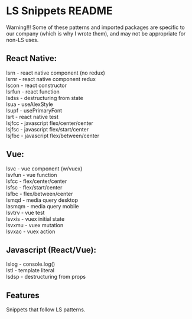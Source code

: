 # LS Snippets README  

Warning!!! Some of these patterns and imported packages are specific to our company (which is why I wrote them), and may not be appropriate for non-LS uses.  

## React Native:  
lsrn - react native component (no redux)  
lsrnr - react native component redux  
lscon - react constructor  
lsrfun - react function  
lsdss - destructuring from state  
lsua - useAlexStyle  
lsupf - usePrimaryFont  
lsrt - react native test    
lsjfcc - javascript flex/center/center  
lsjfsc -  javascript flex/start/center  
lsjfbc - javascript flex/between/center  
  
## Vue:  
lsvc - vue component (w/vuex)    
lsvfun - vue function  
lsfcc - flex/center/center  
lsfsc -  flex/start/center  
lsfbc - flex/between/center  
lsmqd - media query desktop  
lasmqm - media query mobile  
lsvtrv - vue test  
lsvxis - vuex initial state  
lsvxmu - vuex mutation  
lsvxac - vuex action  
  
## Javascript (React/Vue):  
lslog - console.log()   
lstl - template literal  
lsdsp - destructuring from props  
  
  
## Features  
Snippets that follow LS patterns.   

 


